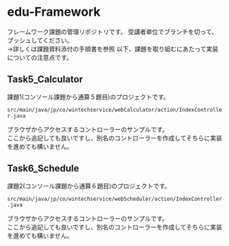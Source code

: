 # edu-Framework
フレームワーク課題の管理リポジトリです。 受講者単位でブランチを切って、プッシュしてください。  
→詳しくは課題資料添付の手順書を参照 以下、課題を取り組むにあたって実装についての注意点です。

## Task5_Calculator

課題1(コンソール課題から通算５題目)のプロジェクトです。

`src/main/java/jp/co/wintechservice/webCalculator/action/IndexController.java`

ブラウザからアクセスするコントローラーのサンプルです。  
ここから追記しても良いですし、別名のコントローラーを作成してそちらに実装を進めても構いません。


## Task6_Schedule

課題2(コンソール課題から通算６題目)のプロジェクトです。

`src/main/java/jp/co/wintechservice/webScheduler/action/IndexController.java`

ブラウザからアクセスするコントローラーのサンプルです。  
ここから追記しても良いですし、別名のコントローラーを作成してそちらに実装を進めても構いません。
